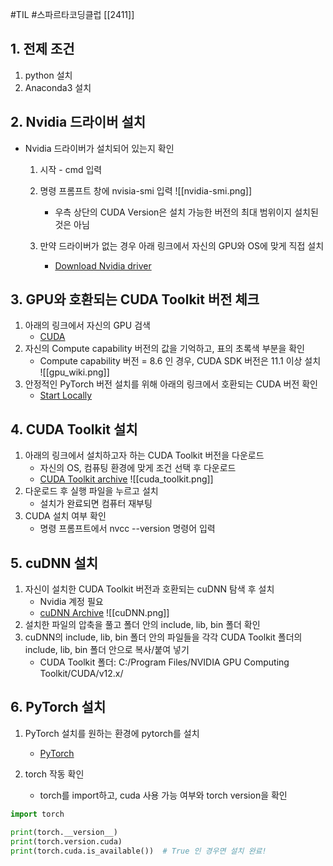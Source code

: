 #TIL #스파르타코딩클럽 [[2411]]

## 1. 전제 조건
1. python 설치
2. Anaconda3 설치


## 2. Nvidia 드라이버 설치
-  Nvidia 드라이버가 설치되어 있는지 확인
	1) 시작 - cmd 입력
	2) 명령 프롬프트 창에 nvisia-smi 입력
	![[nvidia-smi.png]]
		- 우측 상단의 CUDA Version은 설치 가능한 버전의 최대 범위이지 설치된 것은 아님

	3) 만약 드라이버가 없는 경우 아래 링크에서 자신의 GPU와 OS에 맞게 직접 설치
		- [Download Nvidia driver](https://www.nvidia.com/en-us/drivers/)


## 3. GPU와 호환되는 CUDA Toolkit 버전 체크
1. 아래의 링크에서 자신의 GPU 검색
	- [CUDA](https://en.wikipedia.org/wiki/CUDA#GPUs_supported)
2. 자신의 Compute capability 버전의 값을 기억하고, 표의 초록색 부분을 확인
	- Compute capability 버전 = 8.6 인 경우, CUDA SDK 버전은 11.1 이상 설치
![[gpu_wiki.png]]
3. 안정적인 PyTorch 버전 설치를 위해 아래의 링크에서 호환되는 CUDA 버전 확인
	- [Start Locally](https://pytorch.org/get-started/locally/)


## 4. CUDA Toolkit 설치
1. 아래의 링크에서 설치하고자 하는 CUDA Toolkit 버전을 다운로드
	- 자신의 OS, 컴퓨팅 환경에 맞게 조건 선택 후 다운로드 
	- [CUDA Toolkit archive](https://developer.nvidia.com/cuda-toolkit-archive)
	![[cuda_toolkit.png]]
2. 다운로드 후 실행 파일을 누르고 설치
	- 설치가 완료되면 컴퓨터 재부팅
3. CUDA 설치 여부 확인
	- 명령 프롬프트에서 nvcc --version 명령어 입력


## 5. cuDNN 설치
1. 자신이 설치한 CUDA Toolkit 버전과 호환되는 cuDNN 탐색 후 설치
	- Nvidia 계정 필요 
	- [cuDNN Archive](https://developer.nvidia.com/rdp/cudnn-archive)
	![[cuDNN.png]]
2. 설치한 파일의 압축을 풀고 폴더 안의 include, lib, bin 폴더 확인
3. cuDNN의 include, lib, bin 폴더 안의 파일들을 각각 CUDA Toolkit 폴더의 include, lib, bin 폴더 안으로 복사/붙여 넣기
	- CUDA Toolkit 폴더: C:/Program Files/NVIDIA GPU Computing Toolkit/CUDA/v12.x/


## 6. PyTorch 설치
1. PyTorch 설치를 원하는 환경에 pytorch를 설치
	- [PyTorch](https://pytorch.org/)

2. torch 작동 확인
	- torch를 import하고, cuda 사용 가능 여부와 torch version을 확인
```python
import torch

print(torch.__version__)
print(torch.version.cuda)
print(torch.cuda.is_available())  # True 인 경우면 설치 완료!
```
